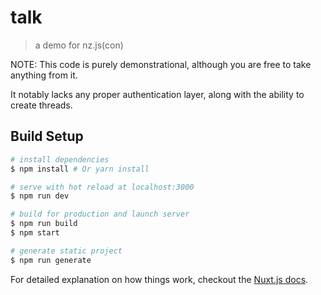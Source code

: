 # talk

> a demo for nz.js(con)

NOTE: This code is purely demonstrational, although you are free to take anything from it.

It notably lacks any proper authentication layer, along with the ability to create threads.

## Build Setup

``` bash
# install dependencies
$ npm install # Or yarn install

# serve with hot reload at localhost:3000
$ npm run dev

# build for production and launch server
$ npm run build
$ npm start

# generate static project
$ npm run generate
```

For detailed explanation on how things work, checkout the [Nuxt.js docs](https://github.com/nuxt/nuxt.js).
